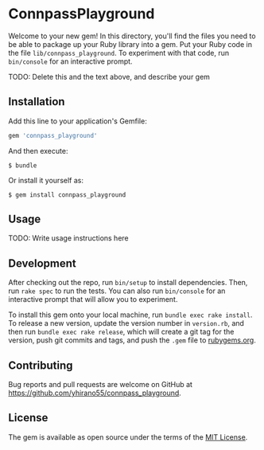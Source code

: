 # ConnpassPlayground

Welcome to your new gem! In this directory, you'll find the files you need to be able to package up your Ruby library into a gem. Put your Ruby code in the file `lib/connpass_playground`. To experiment with that code, run `bin/console` for an interactive prompt.

TODO: Delete this and the text above, and describe your gem

## Installation

Add this line to your application's Gemfile:

```ruby
gem 'connpass_playground'
```

And then execute:

    $ bundle

Or install it yourself as:

    $ gem install connpass_playground

## Usage

TODO: Write usage instructions here

## Development

After checking out the repo, run `bin/setup` to install dependencies. Then, run `rake spec` to run the tests. You can also run `bin/console` for an interactive prompt that will allow you to experiment.

To install this gem onto your local machine, run `bundle exec rake install`. To release a new version, update the version number in `version.rb`, and then run `bundle exec rake release`, which will create a git tag for the version, push git commits and tags, and push the `.gem` file to [rubygems.org](https://rubygems.org).

## Contributing

Bug reports and pull requests are welcome on GitHub at https://github.com/yhirano55/connpass_playground.


## License

The gem is available as open source under the terms of the [MIT License](http://opensource.org/licenses/MIT).


